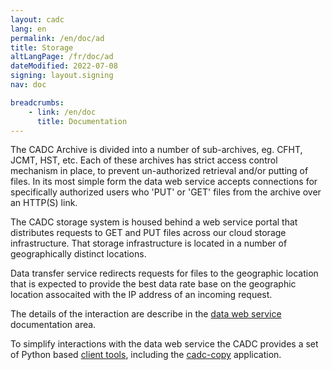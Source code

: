 ```yaml
---
layout: cadc
lang: en
permalink: /en/doc/ad
title: Storage
altLangPage: /fr/doc/ad
dateModified: 2022-07-08
signing: layout.signing
nav: doc

breadcrumbs:
    - link: /en/doc
      title: Documentation
---
```


<p>
The CADC Archive is divided into a number of sub-archives, eg. CFHT, JCMT, HST, etc.  
Each of these archives has strict access control mechanism in place, to prevent un-authorized
retrieval and/or putting of files.   In its most simple form the data web service accepts
connections for specifically authorized users who 'PUT' or 'GET' files from the archive 
over an HTTP(S) link.
</p>

<p>
The CADC storage system is housed behind a web service portal that distributes requests
to GET and PUT files across our cloud storage infrastructure.  That storage infrastructure
is located in a number of geographically distinct locations.
</p>

<p>
Data transfer service redirects requests for files to the geographic location that is 
expected to provide the best data rate base on the geographic location assocaited with
the IP address of an incoming request.

The details of the interaction are describe in the <a href="./data">data web service</a> documentation area.
</p>

<p>
To simplify interactions with the data web service the CADC provides a set of Python based 
<a href="https://github.com/canfar/python-canfar-clients/tree/master/cadc-clients">client tools</a>, including 
the <a href="./cadc-copy">cadc-copy</a> application.
</p>

